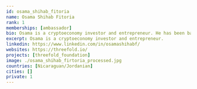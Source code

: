 ```yaml
---
id: osama_shihab_fitoria
name: Osama Shihab Fitoria
rank: 1
memberships: [ambassador]
bio: Osama is a cryptoeconomy investor and entrepreneur. He has been based in the Middle East for 3 decades during which he led business expansion roles for global tech firms and founded e-commerce startups. Ambassador fell in love with Threefold ThreeFold's vision is an ambitious one is to create a neutral, efficient and affordable net. ThreeFold's team has already developed breakthrough technology which can and will enable this.
excerpt: Osama is a cryptoeconomy investor and entrepreneur.
linkedin: https://www.linkedin.com/in/osamashihabf/
websites: https://threefold.io/
projects: [threefold_foundation]
image: ./osama_shihab_firtoria_processed.jpg
countries: [Nicaraguan/Jordanian]
cities: []
private: 1
---
```

